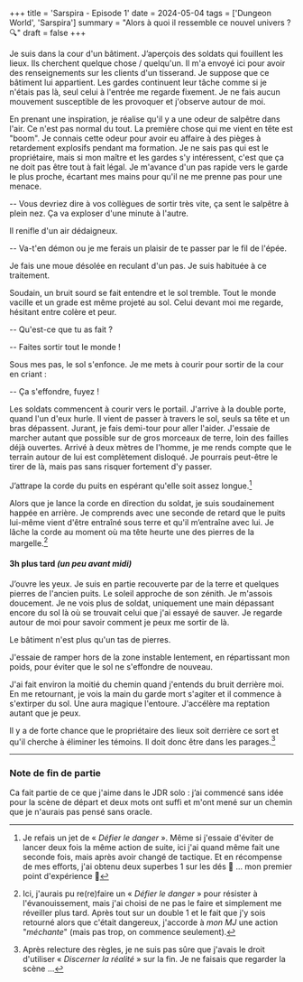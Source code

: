 +++
title = 'Sarspira - Episode 1'
date = 2024-05-04
tags = ['Dungeon World', 'Sarspira']
summary = "Alors à quoi il ressemble ce nouvel univers ? :mag:"
draft = false
+++

Je suis dans la cour d'un bâtiment. J’aperçois des soldats qui fouillent les lieux. Ils cherchent quelque chose / quelqu'un. Il m'a envoyé ici pour avoir des renseignements sur les clients d'un tisserand. Je suppose que ce bâtiment lui appartient. Les gardes continuent leur tâche comme si je n'étais pas là, seul celui à l'entrée me regarde fixement. Je ne fais aucun mouvement susceptible de les provoquer et j'observe autour de moi.

En prenant une inspiration, je réalise qu'il y a une odeur de salpêtre dans l'air. Ce n'est pas normal du tout. La première chose qui me vient en tête est "boom". Je connais cette odeur pour avoir eu affaire à des pièges à retardement explosifs pendant ma formation. Je ne sais pas qui est le propriétaire, mais si mon maître et les gardes s'y intéressent, c'est que ça ne doit pas être tout à fait légal. Je m'avance d'un pas rapide vers le garde le plus proche, écartant mes mains pour qu'il ne me prenne pas pour une menace.

-- Vous devriez dire à vos collègues de sortir très vite, ça sent le salpêtre à plein nez. Ça va exploser d'une minute à l'autre.

Il renifle d'un air dédaigneux.

-- Va-t'en démon ou je me ferais un plaisir de te passer par le fil de l'épée.

Je fais une moue désolée en reculant d'un pas. Je suis habituée à ce traitement.

Soudain, un bruit sourd se fait entendre et le sol tremble. Tout le monde vacille et un grade est même projeté au sol. Celui devant moi me regarde, hésitant entre colère et peur.

-- Qu'est-ce que tu as fait ?

-- Faites sortir tout le monde !

Sous mes pas, le sol s'enfonce. Je me mets à courir pour sortir de la cour en criant :

-- Ça s'effondre, fuyez !

Les soldats commencent à courir vers le portail. J'arrive à la double porte, quand l'un d'eux hurle. Il vient de passer à travers le sol, seuls sa tête et un bras dépassent. Jurant, je fais demi-tour pour aller l'aider. J'essaie de marcher autant que possible sur de gros morceaux de terre, loin des failles déjà ouvertes. Arrivé à deux mètres de l'homme, je me rends compte que le terrain autour de lui est complètement disloqué. Je pourrais peut-être le tirer de là, mais pas sans risquer fortement d'y passer.

J’attrape la corde du puits en espérant qu'elle soit assez longue.[^1]

[^1]: Je refais un jet de « *Défier le danger* ». Même si j'essaie d'éviter de lancer deux fois la même action de suite, ici j'ai quand même fait une seconde fois, mais après avoir changé de tactique.
Et en récompense de mes efforts, j'ai obtenu deux superbes 1 sur les dés :rofl: ... mon premier point d'expérience :tada:

Alors que je lance la corde en direction du soldat, je suis soudainement happée en arrière. Je comprends avec une seconde de retard que le puits lui-même vient d'être entraîné sous terre et qu'il m’entraîne avec lui. Je lâche la corde au moment où ma tête heurte une des pierres de la margelle.[^2]

[^2]: Ici, j'aurais pu re(re)faire un « *Défier le danger* » pour résister à l'évanouissement, mais j'ai choisi de ne pas le faire et simplement me réveiller plus tard. Après tout sur un double 1 et le fait que j'y sois retourné alors que c'était dangereux, j'accorde à *mon MJ* une action "*méchante*" (mais pas trop, on commence seulement).

#### 3h plus tard *(un peu avant midi)*

J’ouvre les yeux. Je suis en partie recouverte par de la terre et quelques pierres de l'ancien puits. Le soleil approche de son zénith. Je m'assois doucement. Je ne vois plus de soldat, uniquement une main dépassant encore du sol là où se trouvait celui que j'ai essayé de sauver. Je regarde autour de moi pour savoir comment je peux me sortir de là.

Le bâtiment n'est plus qu'un tas de pierres.

J'essaie de ramper hors de la zone instable lentement, en répartissant mon poids, pour éviter que le sol ne s'effondre de nouveau.

J'ai fait environ la moitié du chemin quand j'entends du bruit derrière moi. En me retournant, je vois la main du garde mort s'agiter et il commence à s'extirper du sol. Une aura magique l'entoure. J'accélère ma reptation autant que je peux.

Il y a de forte chance que le propriétaire des lieux soit derrière ce sort et qu'il cherche à éliminer les témoins. Il doit donc être dans les parages.[^3]

[^3]: Après relecture des règles, je ne suis pas sûre que j'avais le droit d'utiliser « *Discerner la réalité* » sur la fin. Je ne faisais que regarder la scène ...

----

### Note de fin de partie

Ca fait partie de ce que j'aime dans le JDR solo : j’ai commencé sans idée pour la scène de départ et deux mots ont suffi et m'ont mené sur un chemin que je n'aurais pas pensé sans oracle.
